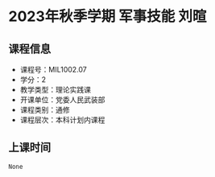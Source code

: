 # 2023年秋季学期 军事技能 刘暄






## 课程信息

- 课程号：MIL1002.07
- 学分：2
- 教学类型：理论实践课
- 开课单位：党委人民武装部
- 课程类别：通修
- 课程层次：本科计划内课程

## 上课时间

```
None
```

